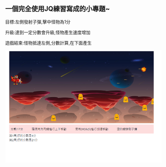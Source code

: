 一個完全使用JQ練習寫成的小專題~
---------------------------------------------------------------------------------

目標:左側發射子彈,擊中怪物為1分 

升級:達到一定分數會升級,怪物產生速度增加 

遊戲結束:怪物抵達左側,分數計算,在下面產生 

![image](https://github.com/richard85501/little_airplane_game/blob/main/airplane.PNG)

